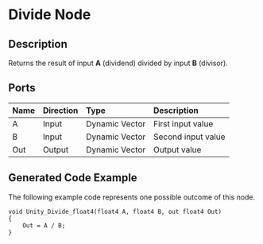 # Divide Node

## Description

Returns the result of input **A** (dividend) divided by input **B** (divisor).

## Ports

| Name        | Direction           | Type  | Description |
|:------------ |:-------------|:-----|:---|
| A      | Input | Dynamic Vector | First input value |
| B      | Input      |   Dynamic Vector | Second input value |
| Out | Output      |    Dynamic Vector | Output value |

## Generated Code Example

The following example code represents one possible outcome of this node.

```
void Unity_Divide_float4(float4 A, float4 B, out float4 Out)
{
    Out = A / B;
}
```